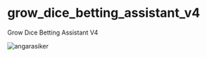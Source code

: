 # grow_dice_betting_assistant_v4
Grow Dıce Betting Assistant V4

![angarasiker](https://github.com/ScriptHUBofficial/grow_dice_betting_assistant_v4/assets/106864876/ff600f39-a8b8-40dd-871e-536032b3d2cc)

